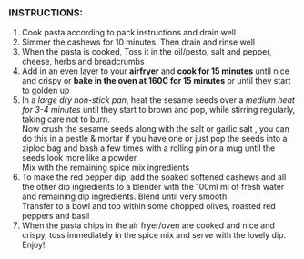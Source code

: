 ### INSTRUCTIONS:
1. Cook pasta according to pack instructions and drain well
2. Simmer the cashews for 10 minutes. Then drain and rinse well
3. When the pasta is cooked, Toss it in the oil/pesto, salt and pepper, cheese, herbs and breadcrumbs
4. Add in an even layer to your **airfryer** and **cook for 15 minutes** until nice and crispy or **bake in the oven at 160C for 15 minutes** or until they start to golden up
5. In a _large dry non-stick pan_, heat the sesame seeds over a _medium heat for 3-4 minutes_ until they start to brown and pop, while stirring regularly, taking care not to burn.   
  Now crush the sesame seeds along with the salt or garlic salt , you can do this in a pestle & mortar if you have one or just pop the seeds into a ziploc bag and bash a few times with a rolling pin or a mug until the seeds look more like a powder.   
  Mix with the remaining spice mix ingredients
6. To make the red pepper dip, add the soaked softened cashews and all the other dip ingredients to a blender with the 100ml ml of fresh water and remaining dip ingredients. Blend until very smooth.   
  Transfer to a bowl and top within some chopped olives, roasted red peppers and basil
7. When the pasta chips in the air fryer/oven are cooked and nice and crispy, toss immediately in the spice mix and serve with the lovely dip. Enjoy! 

